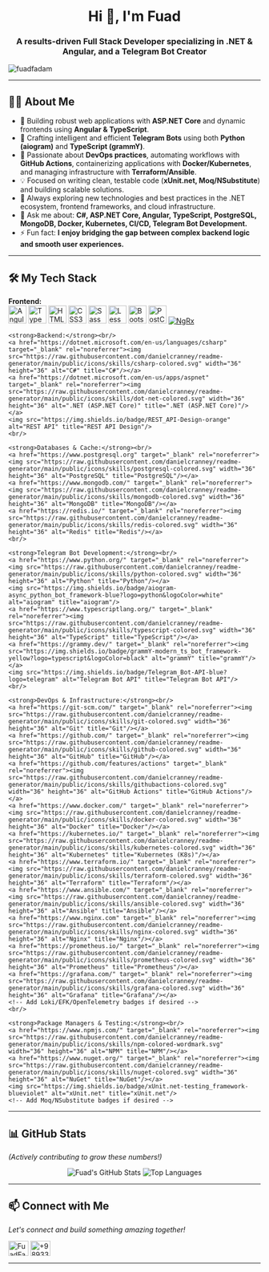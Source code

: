 <h1 align="center">Hi 👋, I'm Fuad</h1>
<h3 align="center">A results-driven Full Stack Developer specializing in .NET & Angular, and a Telegram Bot Creator</h3>

<!-- Profile view counter -->
<p align="left"> <img src="https://komarev.com/ghpvc/?username=fuadfadam&label=Profile%20views&color=0e75b6&style=flat" alt="fuadfadam" /> </p>

---

<!-- ABOUT ME SECTION -->
## 🙋‍♂️ About Me

*   🚀 Building robust web applications with **ASP.NET Core** and dynamic frontends using **Angular & TypeScript**.
*   🤖 Crafting intelligent and efficient **Telegram Bots** using both **Python (aiogram)** and **TypeScript (grammY)**.
*   🔧 Passionate about **DevOps practices**, automating workflows with **GitHub Actions**, containerizing applications with **Docker/Kubernetes**, and managing infrastructure with **Terraform/Ansible**.
*   💡 Focused on writing clean, testable code (**xUnit.net, Moq/NSubstitute**) and building scalable solutions.
*   🌱 Always exploring new technologies and best practices in the .NET ecosystem, frontend frameworks, and cloud infrastructure.
*   💬 Ask me about: **C#, ASP.NET Core, Angular, TypeScript, PostgreSQL, MongoDB, Docker, Kubernetes, CI/CD, Telegram Bot Development.**
*   ⚡ Fun fact: **I enjoy bridging the gap between complex backend logic and smooth user experiences.**

---

<!-- SKILLS SECTION -->
## 🛠️ My Tech Stack

<p align="left">
    <strong>Frontend:</strong><br/>
    <a href="https://angular.io" target="_blank" rel="noreferrer"><img src="https://raw.githubusercontent.com/danielcranney/readme-generator/main/public/icons/skills/angular-colored.svg" width="36" height="36" alt="Angular" title="Angular"/></a>
    <a href="https://www.typescriptlang.org/" target="_blank" rel="noreferrer"><img src="https://raw.githubusercontent.com/danielcranney/readme-generator/main/public/icons/skills/typescript-colored.svg" width="36" height="36" alt="TypeScript" title="TypeScript"/></a>
    <a href="https://developer.mozilla.org/en-US/docs/Web/HTML" target="_blank" rel="noreferrer"><img src="https://raw.githubusercontent.com/danielcranney/readme-generator/main/public/icons/skills/html5-colored.svg" width="36" height="36" alt="HTML5" title="HTML5"/></a>
    <a href="https://developer.mozilla.org/en-US/docs/Web/CSS" target="_blank" rel="noreferrer"><img src="https://raw.githubusercontent.com/danielcranney/readme-generator/main/public/icons/skills/css3-colored.svg" width="36" height="36" alt="CSS3" title="CSS3"/></a>
    <a href="https://sass-lang.com/" target="_blank" rel="noreferrer"><img src="https://raw.githubusercontent.com/danielcranney/readme-generator/main/public/icons/skills/sass-colored.svg" width="36" height="36" alt="Sass" title="Sass"/></a>
    <a href="https://lesscss.org/" target="_blank" rel="noreferrer"><img src="https://raw.githubusercontent.com/danielcranney/readme-generator/main/public/icons/skills/less-colored.svg" width="36" height="36" alt="Less" title="Less"/></a>
    <a href="https://getbootstrap.com/" target="_blank" rel="noreferrer"><img src="https://raw.githubusercontent.com/danielcranney/readme-generator/main/public/icons/skills/bootstrap-colored.svg" width="36" height="36" alt="Bootstrap" title="Bootstrap"/></a>
    <a href="https://postcss.org/" target="_blank" rel="noreferrer"><img src="https://raw.githubusercontent.com/danielcranney/readme-generator/main/public/icons/skills/postcss-colored.svg" width="36" height="36" alt="PostCSS" title="PostCSS"/></a>
    <a href="https://ngrx.io/" target="_blank" rel="noreferrer"><img src="https://img.shields.io/badge/NgRx-state_management-purple?logo=ngrx&logoColor=white" alt="NgRx" title="NgRx"/></a>
    <br/>

    <strong>Backend:</strong><br/>
    <a href="https://dotnet.microsoft.com/en-us/languages/csharp" target="_blank" rel="noreferrer"><img src="https://raw.githubusercontent.com/danielcranney/readme-generator/main/public/icons/skills/csharp-colored.svg" width="36" height="36" alt="C#" title="C#"/></a>
    <a href="https://dotnet.microsoft.com/en-us/apps/aspnet" target="_blank" rel="noreferrer"><img src="https://raw.githubusercontent.com/danielcranney/readme-generator/main/public/icons/skills/dot-net-colored.svg" width="36" height="36" alt=".NET (ASP.NET Core)" title=".NET (ASP.NET Core)"/></a>
    <img src="https://img.shields.io/badge/REST_API-Design-orange" alt="REST API" title="REST API Design"/>
    <br/>

    <strong>Databases & Cache:</strong><br/>
    <a href="https://www.postgresql.org" target="_blank" rel="noreferrer"><img src="https://raw.githubusercontent.com/danielcranney/readme-generator/main/public/icons/skills/postgresql-colored.svg" width="36" height="36" alt="PostgreSQL" title="PostgreSQL"/></a>
    <a href="https://www.mongodb.com/" target="_blank" rel="noreferrer"><img src="https://raw.githubusercontent.com/danielcranney/readme-generator/main/public/icons/skills/mongodb-colored.svg" width="36" height="36" alt="MongoDB" title="MongoDB"/></a>
    <a href="https://redis.io/" target="_blank" rel="noreferrer"><img src="https://raw.githubusercontent.com/danielcranney/readme-generator/main/public/icons/skills/redis-colored.svg" width="36" height="36" alt="Redis" title="Redis"/></a>
    <br/>

    <strong>Telegram Bot Development:</strong><br/>
    <a href="https://www.python.org/" target="_blank" rel="noreferrer"><img src="https://raw.githubusercontent.com/danielcranney/readme-generator/main/public/icons/skills/python-colored.svg" width="36" height="36" alt="Python" title="Python"/></a>
    <img src="https://img.shields.io/badge/aiogram-async_python_bot_framework-blue?logo=python&logoColor=white" alt="aiogram" title="aiogram"/>
    <a href="https://www.typescriptlang.org/" target="_blank" rel="noreferrer"><img src="https://raw.githubusercontent.com/danielcranney/readme-generator/main/public/icons/skills/typescript-colored.svg" width="36" height="36" alt="TypeScript" title="TypeScript"/></a>
    <a href="https://grammy.dev/" target="_blank" rel="noreferrer"><img src="https://img.shields.io/badge/grammY-modern_ts_bot_framework-yellow?logo=typescript&logoColor=black" alt="grammY" title="grammY"/></a>
    <img src="https://img.shields.io/badge/Telegram_Bot-API-blue?logo=telegram" alt="Telegram Bot API" title="Telegram Bot API"/>
    <br/>

    <strong>DevOps & Infrastructure:</strong><br/>
    <a href="https://git-scm.com/" target="_blank" rel="noreferrer"><img src="https://raw.githubusercontent.com/danielcranney/readme-generator/main/public/icons/skills/git-colored.svg" width="36" height="36" alt="Git" title="Git"/></a>
    <a href="https://github.com/" target="_blank" rel="noreferrer"><img src="https://raw.githubusercontent.com/danielcranney/readme-generator/main/public/icons/skills/github-colored.svg" width="36" height="36" alt="GitHub" title="GitHub"/></a>
    <a href="https://github.com/features/actions" target="_blank" rel="noreferrer"><img src="https://raw.githubusercontent.com/danielcranney/readme-generator/main/public/icons/skills/githubactions-colored.svg" width="36" height="36" alt="GitHub Actions" title="GitHub Actions"/></a>
    <a href="https://www.docker.com/" target="_blank" rel="noreferrer"><img src="https://raw.githubusercontent.com/danielcranney/readme-generator/main/public/icons/skills/docker-colored.svg" width="36" height="36" alt="Docker" title="Docker"/></a>
    <a href="https://kubernetes.io/" target="_blank" rel="noreferrer"><img src="https://raw.githubusercontent.com/danielcranney/readme-generator/main/public/icons/skills/kubernetes-colored.svg" width="36" height="36" alt="Kubernetes" title="Kubernetes (K8s)"/></a>
    <a href="https://www.terraform.io/" target="_blank" rel="noreferrer"><img src="https://raw.githubusercontent.com/danielcranney/readme-generator/main/public/icons/skills/terraform-colored.svg" width="36" height="36" alt="Terraform" title="Terraform"/></a>
    <a href="https://www.ansible.com/" target="_blank" rel="noreferrer"><img src="https://raw.githubusercontent.com/danielcranney/readme-generator/main/public/icons/skills/ansible-colored.svg" width="36" height="36" alt="Ansible" title="Ansible"/></a>
    <a href="https://www.nginx.com" target="_blank" rel="noreferrer"><img src="https://raw.githubusercontent.com/danielcranney/readme-generator/main/public/icons/skills/nginx-colored.svg" width="36" height="36" alt="Nginx" title="Nginx"/></a>
    <a href="https://prometheus.io/" target="_blank" rel="noreferrer"><img src="https://raw.githubusercontent.com/danielcranney/readme-generator/main/public/icons/skills/prometheus-colored.svg" width="36" height="36" alt="Prometheus" title="Prometheus"/></a>
    <a href="https://grafana.com/" target="_blank" rel="noreferrer"><img src="https://raw.githubusercontent.com/danielcranney/readme-generator/main/public/icons/skills/grafana-colored.svg" width="36" height="36" alt="Grafana" title="Grafana"/></a>
    <!-- Add Loki/EFK/OpenTelemetry badges if desired -->
    <br/>

    <strong>Package Managers & Testing:</strong><br/>
    <a href="https://www.npmjs.com/" target="_blank" rel="noreferrer"><img src="https://raw.githubusercontent.com/danielcranney/readme-generator/main/public/icons/skills/npm-colored-wordmark.svg" width="36" height="36" alt="NPM" title="NPM"/></a>
    <a href="https://www.nuget.org/" target="_blank" rel="noreferrer"><img src="https://raw.githubusercontent.com/danielcranney/readme-generator/main/public/icons/skills/nuget-colored.svg" width="36" height="36" alt="NuGet" title="NuGet"/></a>
    <img src="https://img.shields.io/badge/xUnit.net-testing_framework-blueviolet" alt="xUnit.net" title="xUnit.net"/>
    <!-- Add Moq/NSubstitute badges if desired -->

</p>

---

<!-- GITHUB STATS SECTION -->
## 📊 GitHub Stats

*(Actively contributing to grow these numbers!)*

<p align="center">
  <img src="https://github-readme-stats.vercel.app/api?username=fuadfadam&show_icons=true&theme=radical&hide_rank=true" alt="Fuad's GitHub Stats" />
  <img src="https://github-readme-stats.vercel.app/api/top-langs/?username=fuadfadam&layout=compact&theme=radical" alt="Top Languages" />
</p>

<!-- Optional: Contribution Streak -->
<!-- <p align="center">
  <img src="https://github-readme-streak-stats.herokuapp.com/?user=fuadfadam&theme=radical" alt="GitHub Streak" />
</p> -->

---

<!-- CONNECT WITH ME SECTION -->
## 📫 Connect with Me

*Let's connect and build something amazing together!*

<p align="left">
<a href="https://t.me/FuadFadam" target="_blank"><img align="center" src="https://raw.githubusercontent.com/rahuldkjain/github-profile-readme-generator/master/src/images/icons/Social/telegram.svg" alt="FuadFadam" height="30" width="40" /></a>
<a href="https://wa.me/989330556476" target="_blank"><img align="center" src="https://raw.githubusercontent.com/rahuldkjain/github-profile-readme-generator/master/src/images/icons/Social/whatsapp.svg" alt="+989330556476" height="30" width="40" /></a>
</p>

---
